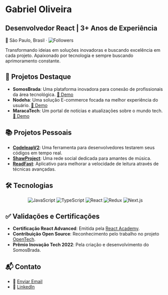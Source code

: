 # Gabriel Oliveira
## Desenvolvedor React | 3+ Anos de Experiência

📍 São Paulo, Brasil · ![Followers](https://img.shields.io/github/followers/GabrielMeneze?style=social)

Transformando ideias em soluções inovadoras e buscando excelência em cada projeto. Apaixonado por tecnologia e sempre buscando aprimoramento constante.

## 🌱 Projetos Destaque
- **SomosBrada**: Uma plataforma inovadora para conexão de profissionais da área tecnológica. [🚀 Demo](https://somosbrada.com.br/)
- **Nodeha**: Uma solução E-commerce focada na melhor experiência do usuário. [🚀 Demo](https://nodeha.com.br/)
- **MaracaTech**: Um portal de notícias e atualizações sobre o mundo tech. [🚀 Demo](https://maracatech.com)

## 📚 Projetos Pessoais
- **[CodeleapV2](https://github.com/GabrielMeneze/CodeleapV2)**: Uma ferramenta para desenvolvedores testarem seus códigos em tempo real.
- **[ShawProject](https://github.com/GabrielMeneze/shawproject)**: Uma rede social dedicada para amantes de música.
- **[ReadFast](https://github.com/GabrielMeneze/ReadFast)**: Aplicativo para melhorar a velocidade de leitura através de técnicas avançadas.

## 🛠 Tecnologias
<div align="center">

![JavaScript](https://img.shields.io/badge/-JavaScript-F7DF1E?style=for-the-badge&logo=javascript&logoColor=black)
![TypeScript](https://img.shields.io/badge/-TypeScript-007ACC?style=for-the-badge&logo=typescript&logoColor=white)
![React](https://img.shields.io/badge/-React-61DAFB?style=for-the-badge&logo=react&logoColor=white)
![Redux](https://img.shields.io/badge/-Redux-764ABC?style=for-the-badge&logo=redux&logoColor=white)
![Next.js](https://img.shields.io/badge/-Next.js-000000?style=for-the-badge&logo=next.js&logoColor=white)

</div>

## ✅ Validações e Certificações
- **Certificação React Advanced**: Emitida pela [React Academy](#).
- **Contribuição Open Source**: Reconhecimento pelo trabalho no projeto [OpenTech](#).
- **Prêmio Inovação Tech 2022**: Pela criação e desenvolvimento do SomosBrada.

## 📬 Contato
- 📧 [Enviar Email](mailto:gabriel.menezesdev@gmail.com)
- 💼 [LinkedIn](https://www.linkedin.com/in/gabriel-oliveira-menezes-26bb101b5/)

